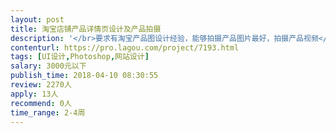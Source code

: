 ```yaml
---                
layout: post       
title: 淘宝店铺产品详情页设计及产品拍摄           
description: '</br>要求有淘宝产品图设计经验，能够拍摄产品图片最好，拍摄产品视频</br>'     
contenturl: https://pro.lagou.com/project/7193.html      
tags: [UI设计,Photoshop,网站设计]            
salary: 3000元以下          
publish_time: 2018-04-10 08:30:55         
review: 2270人                   
apply: 13人                   
recommend: 0人                   
time_range: 2-4周              
---                 
```

